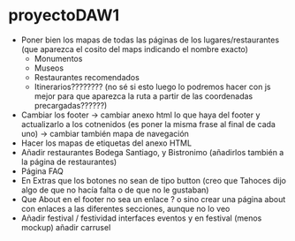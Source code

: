 # proyectoDAW1
* Poner bien los mapas de todas las páginas de los lugares/restaurantes (que aparezca el cosito del maps indicando el nombre exacto)
  * Monumentos
  * Museos
  * Restaurantes recomendados
  * Itinerarios???????? (no sé si esto luego lo podremos hacer con js mejor para que aparezca la ruta a partir de las coordenadas precargadas??????)
* Cambiar los footer -> cambiar anexo html lo que haya del footer y actualizarlo a los cotnenidos (es poner la misma frase al final de cada uno) -> cambiar también mapa de navegación
* Hacer los mapas de etiquetas del anexo HTML
* Añadir restaurantes Bodega Santiago, y Bistronimo (añadirlos también a la página de restaurantes)
* Página FAQ
* En Extras que los botones no sean de tipo button (creo que Tahoces dijo algo de que no hacía falta o de que no le gustaban)
* Que About en el footer no sea un enlace ? o sino crear una página about con enlaces a las diferentes secciones, aunque no lo veo
* Añadir festival / festividad interfaces eventos y en festival (menos mockup) añadir carrusel

